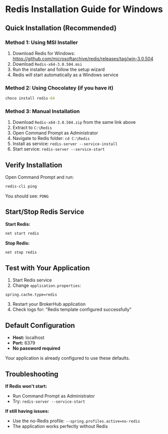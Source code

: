 # Redis Installation Guide for Windows

## Quick Installation (Recommended)

### Method 1: Using MSI Installer
1. Download Redis for Windows: https://github.com/microsoftarchive/redis/releases/tag/win-3.0.504
2. Download `Redis-x64-3.0.504.msi`
3. Run the installer and follow the setup wizard
4. Redis will start automatically as a Windows service

### Method 2: Using Chocolatey (if you have it)
```cmd
choco install redis-64
```

### Method 3: Manual Installation
1. Download `Redis-x64-3.0.504.zip` from the same link above
2. Extract to `C:\Redis`
3. Open Command Prompt as Administrator
4. Navigate to Redis folder: `cd C:\Redis`
5. Install as service: `redis-server --service-install`
6. Start service: `redis-server --service-start`

## Verify Installation

Open Command Prompt and run:
```cmd
redis-cli ping
```
You should see: `PONG`

## Start/Stop Redis Service

**Start Redis:**
```cmd
net start redis
```

**Stop Redis:**
```cmd
net stop redis
```

## Test with Your Application

1. Start Redis service
2. Change `application.properties`:
```properties
spring.cache.type=redis
```
3. Restart your BrokerHub application
4. Check logs for: "Redis template configured successfully"

## Default Configuration
- **Host:** localhost
- **Port:** 6379
- **No password required**

Your application is already configured to use these defaults.

## Troubleshooting

**If Redis won't start:**
- Run Command Prompt as Administrator
- Try: `redis-server --service-start`

**If still having issues:**
- Use the no-Redis profile: `--spring.profiles.active=no-redis`
- The application works perfectly without Redis